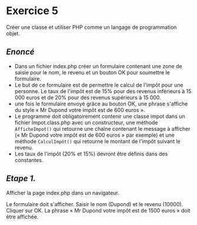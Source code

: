 # Exercice 5
Créer une classe et utiliser PHP comme un langage de programmation objet.

*Enoncé*
---
- Dans un fichier index.php créer un formulaire contenant une zone de saisie
pour le nom, le revenu et un bouton OK pour soumettre le formulaire.
- Le but de ce formulaire est de permettre le calcul de l'impôt pour une
personne. Le taux de l'impôt est de 15% pour des revenus inférieurs à 15 000
euros et de 20% pour des revenus supérieurs à 15 000.
- une fois le formulaire envoyé grâce au bouton OK, une phrase s'affiche du
style « Mr Dupond votre impôt est de 600 euros ».
- Le programme doit obligatoirement contenir une classe impot dans un fichier
Impot.class.php avec un constructeur, une méthode `AfficheImpot()` qui retourne
une chaîne contenant le message à afficher (« Mr Dupond votre impôt est de 600
euros » par exemple) et une méthode `CalculImpôt()` qui retourne le montant de 
l'impôt suivant le revenu.
- Les taux de l'impôt (20% et 15%) devront être définis dans des constantes.

*Etape 1.*
---
Afficher la page index.php dans un navigateur.

Le formulaire doit s'afficher. Saisir le nom (Dupond) et le revenu (10000).
Cliquer sur OK. La phrase « Mr Dupond votre impôt est de 1500 euros » doit être affichée.